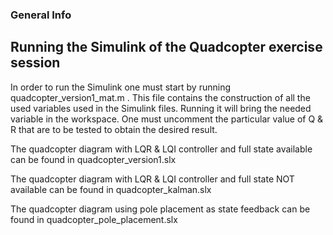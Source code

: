 ### General Info
## Running the Simulink of the Quadcopter exercise session
In order to run the Simulink one must start by running quadcopter_version1_mat.m . This file contains the construction of all the used variables used in the Simulink files. Running it will bring the needed variable in the workspace. One must uncomment the particular value of Q & R that are to be tested to obtain the desired result. 

The quadcopter diagram with LQR & LQI controller and full state available can be found in quadcopter_version1.slx

The quadcopter diagram with LQR & LQI controller and full state NOT available can be found in quadcopter_kalman.slx

The quadcopter diagram using pole placement as state feedback can be found in quadcopter_pole_placement.slx



